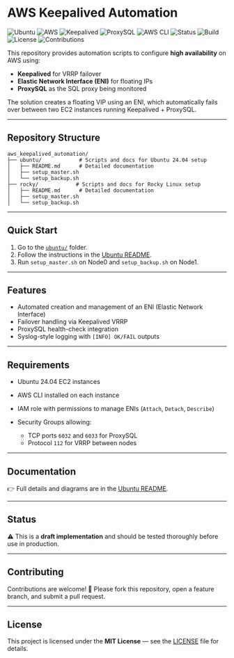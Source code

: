 # AWS Keepalived Automation

![Ubuntu](https://img.shields.io/badge/Ubuntu-24.04-E95420?logo=ubuntu\&logoColor=white)
![AWS](https://img.shields.io/badge/AWS-EC2%20%7C%20ENI-FF9900?logo=amazon-aws\&logoColor=white)
![Keepalived](https://img.shields.io/badge/Keepalived-v2.2.8-blue)
![ProxySQL](https://img.shields.io/badge/ProxySQL-2.x-green)
![AWS CLI](https://img.shields.io/badge/AWS%20CLI-Required-orange?logo=amazon-aws\&logoColor=white)
![Status](https://img.shields.io/badge/Status-Draft-yellow)
![Build](https://img.shields.io/badge/Build-Passing-brightgreen?logo=github-actions\&logoColor=white)
![License](https://img.shields.io/badge/License-MIT-lightgrey)
![Contributions](https://img.shields.io/badge/Contributions-Welcome-blueviolet)

This repository provides automation scripts to configure **high availability** on AWS using:

* **Keepalived** for VRRP failover
* **Elastic Network Interface (ENI)** for floating IPs
* **ProxySQL** as the SQL proxy being monitored

The solution creates a floating VIP using an ENI, which automatically fails over between two EC2 instances running Keepalived + ProxySQL.

---

## Repository Structure

```
aws_keepalived_automation/
├── ubuntu/            # Scripts and docs for Ubuntu 24.04 setup
│   ├── README.md      # Detailed documentation
│   ├── setup_master.sh
│   └── setup_backup.sh
├── rocky/            # Scripts and docs for Rocky Linux setup
│   ├── README.md      # Detailed documentation
│   ├── setup_master.sh
│   └── setup_backup.sh
```

---

## Quick Start

1. Go to the [`ubuntu/`](./ubuntu) folder.
2. Follow the instructions in the [Ubuntu README](./ubuntu/README.md).
3. Run `setup_master.sh` on Node0 and `setup_backup.sh` on Node1.

---

## Features

* Automated creation and management of an ENI (Elastic Network Interface)
* Failover handling via Keepalived VRRP
* ProxySQL health-check integration
* Syslog-style logging with `[INFO] OK/FAIL` outputs

---

## Requirements

* Ubuntu 24.04 EC2 instances
* AWS CLI installed on each instance
* IAM role with permissions to manage ENIs (`Attach`, `Detach`, `Describe`)
* Security Groups allowing:

  * TCP ports `6032` and `6033` for ProxySQL
  * Protocol `112` for VRRP between nodes

---

## Documentation

👉 Full details and diagrams are in the [Ubuntu README](./ubuntu/README.md).

---

## Status

⚠️ This is a **draft implementation** and should be tested thoroughly before use in production.

---

## Contributing

Contributions are welcome! 🎉
Please fork this repository, open a feature branch, and submit a pull request.

---

## License

This project is licensed under the **MIT License** — see the [LICENSE](./LICENSE) file for details.